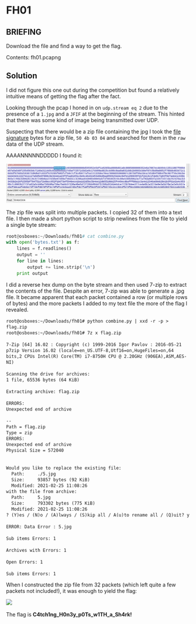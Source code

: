 # FH01
## BRIEFING
Download the file and find a way to get the flag.

Contents: fh01.pcapng

## Solution

I did not figure this one out during the competition but found a relatively intuitive means of getting the flag after the fact.

Looking through the pcap I honed in on `udp.stream eq 2` due to the presence of a `1.jpg` and a `JFIF` at the beginning of the stream. This hinted that there was some kind of image being transmitted over UDP.

Suspecting that there would be a zip file containing the jpg I took the [file signature](https://en.wikipedia.org/wiki/List_of_file_signatures) bytes for a zip file, `50 4b 03 04` and searched for them in the `raw` data of the UDP stream.

AAAANNNNNDDDDD I found it:

<img src="zip_header.png" width="850">

The zip file was split into multiple packets. I copied 32 of them into a text file. I then made a short python script to strip newlines from the file to yield a single byte stream:

```py
root@osboxes:~/Downloads/fh01# cat combine.py 
with open('bytes.txt') as f:
    lines = f.readlines()
    output = ''
    for line in lines:
        output += line.strip('\n')
    print output
```

I did a reverse hex dump on the byte stream and then used 7-zip to extract the contents of the file. Despite an error, 7-zip was able to generate a .jpg file. It became apparent that each packet contained a row (or multiple rows of bytes) and the more packets I added to my text file the more of the flag I revealed.



```console
root@osboxes:~/Downloads/fh01# python combine.py | xxd -r -p > flag.zip
root@osboxes:~/Downloads/fh01# 7z x flag.zip 

7-Zip [64] 16.02 : Copyright (c) 1999-2016 Igor Pavlov : 2016-05-21
p7zip Version 16.02 (locale=en_US.UTF-8,Utf16=on,HugeFiles=on,64 bits,2 CPUs Intel(R) Core(TM) i7-8750H CPU @ 2.20GHz (906EA),ASM,AES-NI)

Scanning the drive for archives:
1 file, 65536 bytes (64 KiB)

Extracting archive: flag.zip

ERRORS:
Unexpected end of archive

--
Path = flag.zip
Type = zip
ERRORS:
Unexpected end of archive
Physical Size = 572040

    
Would you like to replace the existing file:
  Path:     ./5.jpg
  Size:     93857 bytes (92 KiB)
  Modified: 2021-02-25 11:08:26
with the file from archive:
  Path:     5.jpg
  Size:     793302 bytes (775 KiB)
  Modified: 2021-02-25 11:08:26
? (Y)es / (N)o / (A)lways / (S)kip all / A(u)to rename all / (Q)uit? y

ERROR: Data Error : 5.jpg
            
Sub items Errors: 1

Archives with Errors: 1

Open Errors: 1

Sub items Errors: 1
```

When I constructed the zip file from 32 packets (which left quite a few packets not included!), it was enough to yield the flag:

<img src="5.jpg" width="450">

The flag is **C4tch1ng_H0n3y_p0Ts_w1TH_a_Sh4rk!**
